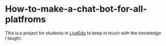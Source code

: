 # How-to-make-a-chat-bot-for-all-platfroms

This is a project for students in [LiveEdu](https://www.liveedu.tv/yingshaoxo/lN7vE-how-to-make-a-chat-bot-for-all-platforms/) to keep in touch with the knowledge I taught.
